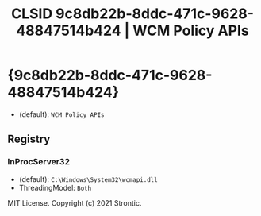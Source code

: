﻿---
title: "CLSID 9c8db22b-8ddc-471c-9628-48847514b424 | WCM Policy APIs"
excerpt: What is COM-Object CLSID 9c8db22b-8ddc-471c-9628-48847514b424?
---

# {9c8db22b-8ddc-471c-9628-48847514b424}

* (default): `WCM Policy APIs`

## Registry


### InProcServer32

* (default): `C:\Windows\System32\wcmapi.dll`
* ThreadingModel: `Both`

MIT License. Copyright (c) 2021 Strontic.


